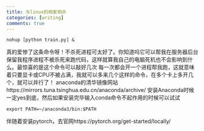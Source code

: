 ```yaml
---
title: 与linux的相爱相杀
categories: [writing]
comments: true
---
```


```
nohup [python train.py] &
```
真的爱惨了这条命令呀！不杀死进程可太好了。你知道吗它可以帮我在服务器后台保留我程序进程不被杀死来跑代码，这样就算我自己的电脑死机也不会影响到什么。最惊喜的是这个命令可以敲好几次
每一次都会开一个进程帮我跑，这就意味着只要显卡或CPU不被占满，我就可以多来几个这样的命令，在多个卡上多开几个，就可以并行了！
anaconda的清华镜像网站https://mirrors.tuna.tsinghua.edu.cn/anaconda/archive/
安装Anaconda时候一定yes到底，然后如果安装完毕输入conda命令不起作用的时候可以试试
```
export PATH=~/anaconda3/bin:$PATH
```
伴随着安装pytorch，去官网https://pytorch.org/get-started/locally/
